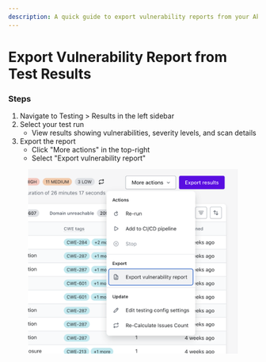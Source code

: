 ```yaml
---
description: A quick guide to export vulnerability reports from your Akto test results.
---
```


# Export Vulnerability Report from Test Results

### Steps

1. Navigate to Testing > Results in the left sidebar
2. Select your test run
   * View results showing vulnerabilities, severity levels, and scan details
3. Export the report
   * Click "More actions" in the top-right
   * Select "Export vulnerability report"

<figure><img src="../../.gitbook/assets/image (80).png" alt=""><figcaption></figcaption></figure>

